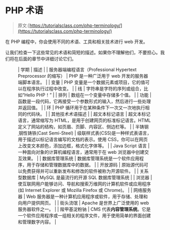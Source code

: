 # PHP 术语

> 原文:[https://tutorialsclass.com/php-terminology/](https://tutorialsclass.com/php-terminology/)

在 PHP 编程中，你会使用不同的术语、工具和相关技术进行 web 开发。

让我们检查一下这些常见的术语和简短的描述。如果你不理解他们，不要担心。我们将在后面的章节中详细讨论它们。

<figure class="wp-block-table">

| 学期 | 描述 |
| 服务器端编程语言（Professional Hypertext Preprocessor 的缩写） | PHP 是一种广泛用于 web 开发的服务器端脚本语言。 |
| 变量 | PHP 变量是一个数据元素或项目，它的值可以在程序执行过程中改变。 |
| 线 | 字符串是字符的序列或组合，比如“Hello PHP！” |
| 排列 | 数组在一个变量中存储多个值。 |
| 功能 | 函数是一段代码，它再接受一个参数形式的输入，然后进行一些处理并返回值。 |
| 环 | PHP 循环用于在某种条件下一次又一次地执行相同的代码块。 |
| 其他技术术语描述 |
| 超文本标记语言 | 超文本标记语言，通常缩写为 HTML，是用于创建网页的标准标记语言。HTML 定义了网站的结构，如页眉、页脚、内容区、侧边栏等。 |
| 半铸钢ˌ钢性铸铁(Cast Semi-Steel) | 级联样式表(CSS)是一种样式表语言，用于描述以标记语言编写的文档的表示。使用 CSS，你可以在网页上改变文本颜色，添加边框，格式化字体等。 |
| Java Script 语言 | 一种面向对象的计算机编程语言，通常用于在 web 浏览器中创建交互效果。 |
| 数据库管理系统 | 数据库管理系统是一个软件应用程序，用于存储和管理数据库中的数据。 |
| 开放源码 | 原始源代码可以免费获得并可以重新发布和修改的软件被称为开源软件。 |
| 关系型数据库 | MySQL 是最流行的开源 SQL 数据库管理系统 |
| 浏览器 | 使互联网用户能够访问、导航和搜索万维网的计算机软件或应用程序(如 Internet Explorer 或 Mozilla Firefox 或 Chrome)。 |
| 网络服务器 | Web 服务器是一种计算机应用程序或软件，用于存储、处理和向用户提供网页。 |
| 街头流氓 | Apache 是世界上广泛使用的 web 服务器软件之一。 |
| 羧甲基淀粉钠 | CMS 代表**内容管理系统**。它是一个软件应用程序或一组相关的程序文件，用于使用简单的界面创建和管理数字内容。 |

</figure>